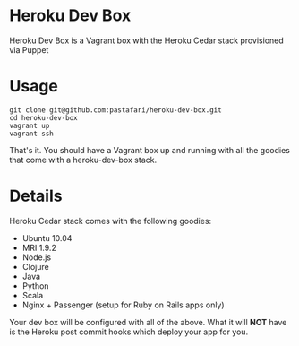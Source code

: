 Heroku Dev Box
==============

Heroku Dev Box is a Vagrant box with the Heroku Cedar stack provisioned
via Puppet

Usage
========

    git clone git@github.com:pastafari/heroku-dev-box.git
    cd heroku-dev-box
    vagrant up
    vagrant ssh

That's it. You should have a Vagrant box up and running with all the
goodies that come with a heroku-dev-box stack.

Details
========

Heroku Cedar stack comes with the following goodies:

* Ubuntu 10.04
* MRI 1.9.2
* Node.js
* Clojure
* Java
* Python
* Scala
* Nginx + Passenger (setup for Ruby on Rails apps only)

Your dev box will be configured with all of the above. What it will
**NOT** have is the Heroku post commit hooks which deploy your app for
you.
